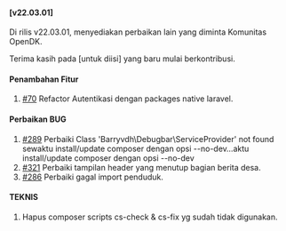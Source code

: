 #### [v22.03.01]

Di rilis v22.03.01, menyediakan perbaikan lain yang diminta Komunitas OpenDK.

Terima kasih pada [untuk diisi] yang baru mulai berkontribusi.

#### Penambahan Fitur
1. [#70](https://github.com/OpenSID/OpenDK/issues/70) Refactor Autentikasi dengan packages native laravel.

#### Perbaikan BUG
1. [#289](https://github.com/OpenSID/OpenDK/issues/289) Perbaiki Class 'Barryvdh\Debugbar\ServiceProvider' not found sewaktu install/update composer dengan opsi --no-dev…aktu install/update composer dengan opsi --no-dev
2. [#321](https://github.com/OpenSID/OpenDK/issues/321) Perbaiki tampilan header yang menutup bagian berita desa.
3. [#286](https://github.com/OpenSID/OpenDK/issues/286) Perbaiki gagal import penduduk.

#### TEKNIS
1. Hapus composer scripts cs-check & cs-fix yg sudah tidak digunakan.

